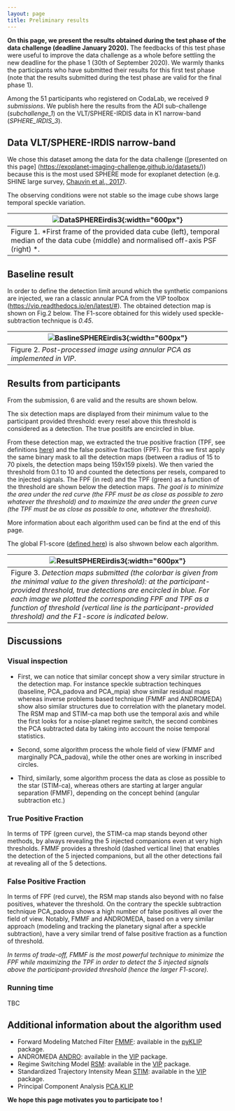 ```yaml
---
layout: page
title: Preliminary results
---
```


**On this page, we present the results obtained during the test phase of the data challenge (deadline January 2020).** 
The feedbacks of this test phase were useful to improve the data challenge as a whole before settling the new deadline for the phase 1 (30th of September 2020). 
We warmly thanks the participants who have submitted their results for this first test phase (note that the results submitted during the test phase are valid for the final phase 1).

Among the 51 participants who registered on CodaLab, we received *9 submissions*. 
We publish here the results from the ADI sub-challenge (*subchallenge_1*) on the VLT/SPHERE-IRDIS data in K1 narrow-band (*SPHERE_IRDIS_3*). 

## Data VLT/SPHERE-IRDIS narrow-band
We chose this dataset among the data for the data challenge ([presented on this page] (https://exoplanet-imaging-challenge.github.io/datasets/)) because this is the most used SPHERE mode for exoplanet detection (e.g. SHINE large survey, [Chauvin et al., 2017](https://ui.adsabs.harvard.edu/abs/2017sf2a.conf..331C/abstract)). 

The observing conditions were not stable so the image cube shows large temporal speckle variation.

| ![DataSPHEREirdis3](){:width="600px"} |
|---|
| Figure 1. *First frame of the provided data cube (left), temporal median of the data cube (middle) and normalised off-axis PSF (right) *. |

## Baseline result

In order to define the detection limit around which the synthetic companions are injected, we ran a classic annular PCA from the VIP toolbox (https://vip.readthedocs.io/en/latest/#). The obtained detection map is shown on Fig.2 below. The F1-score obtained for this widely used speckle-subtraction technique is *0.45*. 

| ![BaslineSPHEREirdis3](link){:width="600px"} |
|---|
| Figure 2. *Post-processed image using annular PCA as implemented in VIP*. |


## Results from participants

From the submission, 6 are valid and the results are shown below. 

The six detection maps are displayed from their minimum value to the participant provided threshold: every resel above this threshold is considered as a detection. The true positifs are encircled in blue. 

From these detection map, we extracted the true positive fraction (TPF, see definitions [here](https://exoplanet-imaging-challenge.github.io/metrics/)) and the false positive fraction (FPF). For this we first apply the same binary mask to all the detection maps (between a radius of 15 to 70 pixels, the detection maps being 159x159 pixels). We then varied the threshold from 0.1 to 10 and counted the detections per resels, compared to the injected signals. The FPF (in red) and the TPF (green) as a function of the threshold are shown below the detection maps. *The goal is to minimize the area under the red curve (the FPF must be as close as possible to zero whatever the threshold) and to maximize the area under the green curve (the TPF must be as close as possible to one, whatever the threshold)*.

More information about each algorithm used can be find at the end of this page.

The global F1-score ([defined here](https://exoplanet-imaging-challenge.github.io/metrics/)) is also shwown below each algorithm.

| ![ResultSPHEREirdis3](img/DataChallenge_sphere3.png){:width="600px"} |
|---|
| Figure 3. *Detection maps submitted (the colorbar is given from the minimal value to the given threshold): at the participant-provided threshold, true detections are encircled in blue. For each image we plotted the corresponding FPF and TPF as a function of threshold (vertical line is the participant-provided threshold) and the F1-score is indicated below*. |


## Discussions

### Visual inspection

* First, we can notice that similar concept show a very similar structure in the detection map. For instance speckle subtraction techinques (baseline, PCA_padova and PCA_mpia) show similar residual maps whereas inverse problems based technique (FMMF and ANDROMEDA) show also similar structures due to correlation with the planetary model. The RSM map and STIM-ca map both use the temporal axis and while the first looks for a noise-planet regime switch, the second combines the PCA subtracted data by taking into account the noise temporal statistics. 

* Second, some algorithm process the whole field of view (FMMF and marginally PCA_padova), while the other ones are working in inscribed circles.

* Third, similarly, some algorithm process the data as close as possible to the star (STIM-ca), whereas others are starting at larger angular separation (FMMF), depending on the concept behind (angular subtraction etc.)


### True Positive Fraction

In terms of TPF (green curve), the STIM-ca map stands beyond other methods, by always revealing the 5 injected companions even at very high thresholds. 
FMMF provides a threshold (dashed vertical line) that enables the detection of the 5 injected companions, but all the other detections fail at revealing all of the 5 detections.

### False Positive Fraction

In terms of FPF (red curve), the RSM map stands also beyond with no false positives, whatever the threshold. 
On the contrary the speckle subtraction technique PCA_padova shows a high number of false positives all over the field of view. 
Notably, FMMF and ANDROMEDA, based on a very similar approach (modeling and tracking the planetary signal after a speckle subtraction), have a very similar trend of false positive fraction as a function of threshold.

*In terms of trade-off, FMMF is the most powerful technique to minimize the FPF while maximizing the TPF in order to detect the 5 injected signals above the participant-provided threshold (hence the larger F1-score).*

### Running time 

TBC


## Additional information about the algorithm used

* Forward Modeling Matched Filter [FMMF](https://ui.adsabs.harvard.edu/abs/2017ApJ...842...14R/abstract): available in the [pyKLIP](https://pyklip.readthedocs.io/en/latest/) package.
* ANDROMEDA [ANDRO](https://ui.adsabs.harvard.edu/abs/2015A%26A...582A..89C/abstract): available in the [VIP](https://pyklip.readthedocs.io/en/latest/) package. 
* Regime Switching Model [RSM](https://ui.adsabs.harvard.edu/abs/2020A%26A...633A..95D/abstract): available in the [VIP](https://pyklip.readthedocs.io/en/latest/) package.
* Standardized Trajectory Intensity Mean [STIM](https://ui.adsabs.harvard.edu/abs/2019MNRAS.487.2262P/abstract): available in the [VIP](https://pyklip.readthedocs.io/en/latest/) package.
* Principal Component Analysis [PCA](https://ui.adsabs.harvard.edu/abs/2012MNRAS.427..948A/abstract),[KLIP](https://ui.adsabs.harvard.edu/abs/2012ApJ...755L..28S/abstract)


**We hope this page motivates you to participate too !**

